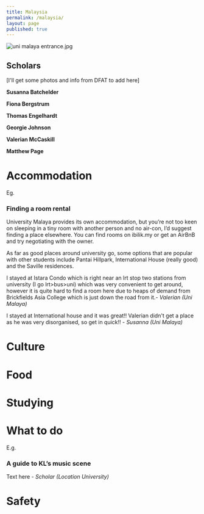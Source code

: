 ```yaml
---
title: Malaysia
permalink: /malaysia/
layout: page
published: true
---
```


![uni malaya entrance.jpg](/ncp/uploads/uni%20malaya%20entrance.jpg)

## Scholars


[I'll get some photos and info from DFAT to add here]

**Susanna Batchelder**

**Fiona Bergstrum**

**Thomas Engelhardt**

**Georgie Johnson**

**Valerian McCaskill**

**Matthew Page**


# Accommodation

Eg. 

### Finding a room rental

University Malaya provides its own accommodation, but you’re not too keen on sleeping in a tiny room with another person and no air-con, I’d suggest finding a place elsewhere. You can find rooms on ibilik.my or get an AirBnB and try negotiating with the owner. 

As far as good places around university go, some options that are popular with other students include Pantai Hillpark, International House (really good) and the Saville residences. 

I stayed at Istara Condo which is right near an lrt stop two stations from university (I go lrt>bus>uni) which was very convenient to get around, however it is quite hard to find a room here due to heaps of demand from Brickfields Asia College which is just down the road from it.- _Valerian (Uni Malaya)_



I stayed at International house and it was great!! Valerian didn't get a place as he was very disorganised, so get in quick!! -  _Susanna (Uni Malaya)_



# Culture

# Food

# Studying

# What to do

E.g.

### A guide to KL’s music scene

Text here - _Scholar (Location University)_

# Safety
